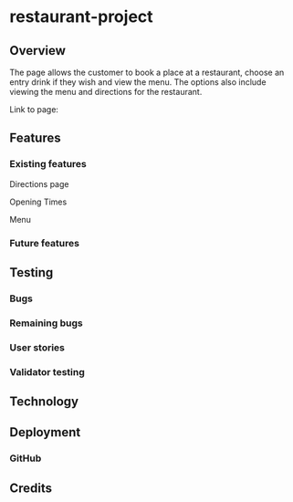 # restaurant-project

## Overview
The page allows the customer to book a place at a restaurant, choose an entry drink if they wish and view the menu. The options also include viewing the menu and directions for the restaurant.

Link to page: 

## Features

### Existing features

Directions page

Opening Times

Menu

### Future features


## Testing

### Bugs

### Remaining bugs

### User stories

### Validator testing

## Technology

## Deployment

### GitHub

## Credits